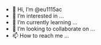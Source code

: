 - 👋 Hi, I’m @eu1115ac
- 👀 I’m interested in ...
- 🌱 I’m currently learning ...
- 💞️ I’m looking to collaborate on ...
- 📫 How to reach me ...

<!---
eu1115ac/eu1115ac is a ✨ special ✨ repository because its `README.md` (this file) appears on your GitHub profile.
You can click the Preview link to take a look at your changes.
--->

